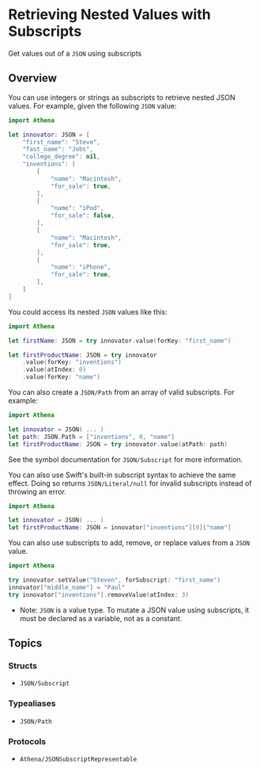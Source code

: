 # Retrieving Nested Values with Subscripts

Get values out of a ``JSON`` using subscripts

## Overview

You can use integers or strings as subscripts to retrieve nested JSON values. For example, given the following ``JSON`` value:

```swift
import Athena

let innovator: JSON = [
    "first_name": "Steve",
    "fast_name": "Jobs",
    "college_degree": nil,
    "inventions": [
        [
            "name": "Macintosh",
            "for_sale": true,
        ],
        [
            "name": "iPod",
            "for_sale": false,
        ],
        [
            "name": "Macintosh",
            "for_sale": true,
        ],
        [
            "name": "iPhone",
            "for_sale": true,
        ],
    ]
]
```

You could access its nested ``JSON`` values like this:

```swift
import Athena

let firstName: JSON = try innovator.value(forKey: "first_name")

let firstProductName: JSON = try innovator
    .value(forKey: "inventions")
    .value(atIndex: 0)
    .value(forKey: "name")
```

You can also create a ``JSON/Path`` from an array of valid subscripts. For example:

```swift
import Athena

let innovator = JSON( ... )
let path: JSON.Path = ["inventions", 0, "name"]
let firstProductName: JSON = try innovator.value(atPath: path)
```

See the symbol documentation for ``JSON/Subscript`` for more information.

You can also use Swift's built-in subscript syntax to achieve the same effect.
Doing so returns ``JSON/Literal/null`` for invalid subscripts instead of throwing an error.

```swift
import Athena

let innovator = JSON( ... )
let firstProductName: JSON = innovator["inventions"][0]["name"]
```

You can also use subscripts to add, remove, or replace values from a ``JSON`` value.

```swift
import Athena

try innovator.setValue("Steven", forSubscript: "first_name")
innovator["middle_name"] = "Paul"
try innovator["inventions"].removeValue(atIndex: 3)
```

- Note: ``JSON`` is a value type. To mutate a JSON value using subscripts, it must be declared as a variable, not as a constant.

## Topics

### Structs

- ``JSON/Subscript``

### Typealiases

- ``JSON/Path``

### Protocols

- ``Athena/JSONSubscriptRepresentable``
